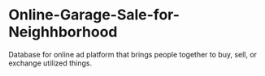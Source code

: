 # Online-Garage-Sale-for-Neighhborhood
Database for online ad platform that brings people together to buy, sell, or exchange utilized things.
